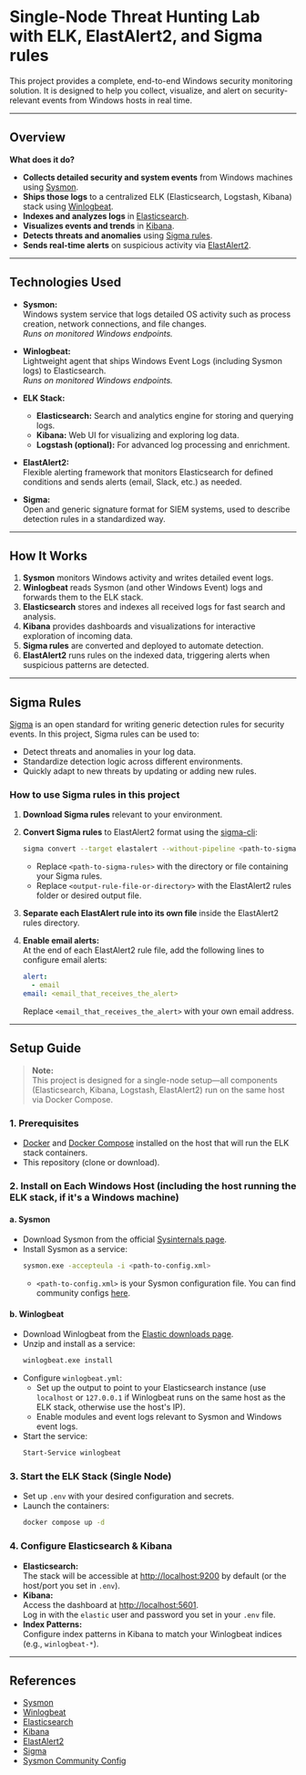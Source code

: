 # Single-Node Threat Hunting Lab with ELK, ElastAlert2, and Sigma rules

This project provides a complete, end-to-end Windows security monitoring solution. It is designed to help you collect, visualize, and alert on security-relevant events from Windows hosts in real time.

---

## Overview

**What does it do?**

- **Collects detailed security and system events** from Windows machines using [Sysmon](https://docs.microsoft.com/en-us/sysinternals/downloads/sysmon).
- **Ships those logs** to a centralized ELK (Elasticsearch, Logstash, Kibana) stack using [Winlogbeat](https://www.elastic.co/beats/winlogbeat).
- **Indexes and analyzes logs** in [Elasticsearch](https://www.elastic.co/elasticsearch).
- **Visualizes events and trends** in [Kibana](https://www.elastic.co/kibana).
- **Detects threats and anomalies** using [Sigma rules](https://github.com/SigmaHQ/sigma).
- **Sends real-time alerts** on suspicious activity via [ElastAlert2](https://elastalert2.readthedocs.io/).

---

## Technologies Used

- **Sysmon:**  
  Windows system service that logs detailed OS activity such as process creation, network connections, and file changes.  
  _Runs on monitored Windows endpoints._

- **Winlogbeat:**  
  Lightweight agent that ships Windows Event Logs (including Sysmon logs) to Elasticsearch.  
  _Runs on monitored Windows endpoints._

- **ELK Stack:**  
  - **Elasticsearch:** Search and analytics engine for storing and querying logs.
  - **Kibana:** Web UI for visualizing and exploring log data.
  - **Logstash (optional):** For advanced log processing and enrichment.

- **ElastAlert2:**  
  Flexible alerting framework that monitors Elasticsearch for defined conditions and sends alerts (email, Slack, etc.) as needed.

- **Sigma:**  
  Open and generic signature format for SIEM systems, used to describe detection rules in a standardized way.

---

## How It Works

1. **Sysmon** monitors Windows activity and writes detailed event logs.
2. **Winlogbeat** reads Sysmon (and other Windows Event) logs and forwards them to the ELK stack.
3. **Elasticsearch** stores and indexes all received logs for fast search and analysis.
4. **Kibana** provides dashboards and visualizations for interactive exploration of incoming data.
5. **Sigma rules** are converted and deployed to automate detection.
6. **ElastAlert2** runs rules on the indexed data, triggering alerts when suspicious patterns are detected.

---

## Sigma Rules

[Sigma](https://github.com/SigmaHQ/sigma) is an open standard for writing generic detection rules for security events. In this project, Sigma rules can be used to:

- Detect threats and anomalies in your log data.
- Standardize detection logic across different environments.
- Quickly adapt to new threats by updating or adding new rules.

### How to use Sigma rules in this project

1. **Download Sigma rules** relevant to your environment.
2. **Convert Sigma rules** to ElastAlert2 format using the [sigma-cli](https://github.com/SigmaHQ/sigma-cli):

   ```sh
   sigma convert --target elastalert --without-pipeline <path-to-sigma-rules> -o <output-rule-file-or-directory>
   ```

   - Replace `<path-to-sigma-rules>` with the directory or file containing your Sigma rules.
   - Replace `<output-rule-file-or-directory>` with the ElastAlert2 rules folder or desired output file.

3. **Separate each ElastAlert rule into its own file** inside the ElastAlert2 rules directory.

4. **Enable email alerts:**  
   At the end of each ElastAlert2 rule file, add the following lines to configure email alerts:

   ```yaml
   alert:
     - email
   email: <email_that_receives_the_alert>
   ```
   Replace `<email_that_receives_the_alert>` with your own email address.

---

## Setup Guide

> **Note:**  
> This project is designed for a single-node setup—all components (Elasticsearch, Kibana, Logstash, ElastAlert2) run on the same host via Docker Compose.

### 1. Prerequisites

- [Docker](https://www.docker.com/get-started) and [Docker Compose](https://docs.docker.com/compose/) installed on the host that will run the ELK stack containers.
- This repository (clone or download).

### 2. Install on Each Windows Host (including the host running the ELK stack, if it's a Windows machine)

#### **a. Sysmon**
- Download Sysmon from the official [Sysinternals page](https://docs.microsoft.com/en-us/sysinternals/downloads/sysmon).
- Install Sysmon as a service:
  ```sh
  sysmon.exe -accepteula -i <path-to-config.xml>
  ```
  - `<path-to-config.xml>` is your Sysmon configuration file. You can find community configs [here](https://github.com/SwiftOnSecurity/sysmon-config).

#### **b. Winlogbeat**
- Download Winlogbeat from the [Elastic downloads page](https://www.elastic.co/downloads/beats/winlogbeat).
- Unzip and install as a service:
  ```sh
  winlogbeat.exe install
  ```
- Configure `winlogbeat.yml`:
  - Set up the output to point to your Elasticsearch instance (use `localhost` or `127.0.0.1` if Winlogbeat runs on the same host as the ELK stack, otherwise use the host's IP).
  - Enable modules and event logs relevant to Sysmon and Windows event logs.
- Start the service:
  ```sh
  Start-Service winlogbeat
  ```

### 3. Start the ELK Stack (Single Node)

- Set up `.env` with your desired configuration and secrets.
- Launch the containers:
  ```sh
  docker compose up -d
  ```

### 4. Configure Elasticsearch & Kibana

- **Elasticsearch:**  
  The stack will be accessible at [http://localhost:9200](http://localhost:9200) by default (or the host/port you set in `.env`).
- **Kibana:**  
  Access the dashboard at [http://localhost:5601](http://localhost:5601).  
  Log in with the `elastic` user and password you set in your `.env` file.
- **Index Patterns:**  
  Configure index patterns in Kibana to match your Winlogbeat indices (e.g., `winlogbeat-*`).

---

## References

- [Sysmon](https://docs.microsoft.com/en-us/sysinternals/downloads/sysmon)
- [Winlogbeat](https://www.elastic.co/beats/winlogbeat)
- [Elasticsearch](https://www.elastic.co/elasticsearch)
- [Kibana](https://www.elastic.co/kibana)
- [ElastAlert2](https://elastalert2.readthedocs.io/)
- [Sigma](https://github.com/SigmaHQ/sigma)
- [Sysmon Community Config](https://github.com/SwiftOnSecurity/sysmon-config)